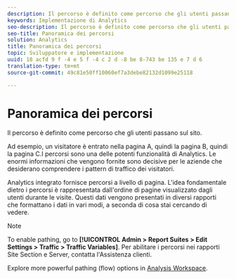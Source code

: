 ```yaml
---
description: Il percorso è definito come percorso che gli utenti passano sul sito.
keywords: Implementazione di Analytics
seo-description: Il percorso è definito come percorso che gli utenti passano sul sito.
seo-title: Panoramica dei percorsi
solution: Analytics
title: Panoramica dei percorsi
topic: Sviluppatore e implementazione
uuid: 18 acfd 9 f -4 e 5 f -4 c 2 d -8 be 8-743 be 135 e 7 d 6
translation-type: tm+mt
source-git-commit: 49c81e50ff10060ef7a3debe82132d1099e25118

---
```



# Panoramica dei percorsi

Il percorso è definito come percorso che gli utenti passano sul sito.

Ad esempio, un visitatore è entrato nella pagina A, quindi la pagina B, quindi la pagina C.I percorsi sono una delle potenti funzionalità di Analytics. Le enormi informazioni che vengono fornite sono decisive per le aziende che desiderano comprendere i pattern di traffico dei visitatori.

Analytics integrato fornisce percorsi a livello di pagina. L'idea fondamentale dietro i percorsi è rappresentata dall'ordine di pagine visualizzato dagli utenti durante le visite. Questi dati vengono presentati in diversi rapporti che formattano i dati in vari modi, a seconda di cosa stai cercando di vedere.

>[!NOTE]
>
>To enable pathing, go to **[!UICONTROL Admin > Report Suites > Edit Settings > Traffic > Traffic Variables]**. Per abilitare i percorsi nei rapporti Site Section e Server, contatta l'Assistenza clienti.

Explore more powerful pathing (flow) options in [Analysis Workspace](/help/analyze/analysis-workspace/visualizations/c-flow/flow.md).